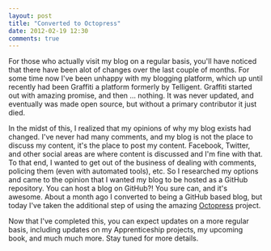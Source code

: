 ```yaml
---
layout: post
title: "Converted to Octopress"
date: 2012-02-19 12:30
comments: true
---
```

For those who actually visit my blog on a regular basis, you'll have noticed that there have been alot of changes over the last couple of months.  For some time now I've been unhappy with my blogging platform, which up until recently had been Graffiti a platform formerly by Telligent.  Graffiti started out with amazing promise, and then ... nothing.  It was never updated, and eventually was made open source, but without a primary contributor it just died.

In the midst of this, I realized that my opinions of why my blog exists had changed.  I've never had many comments, and my blog is not the place to discuss my content, it's the place to post my content.  Facebook, Twitter, and other social areas are where content is discussed and I'm fine with that.  To that end, I wanted to get out of the business of dealing with comments, policing them (even with automated tools), etc.  So I researched my options and came to the opinion that I wanted my blog to be hosted as a GitHub repository.  You can host a blog on GitHub?!  You sure can, and it's awesome. About a month ago I converted to being a GitHub based blog, but today I've taken the additional step of using the amazing [Octopress][op] project.


Now that I've completed this, you can expect updates on a more regular basis, including updates on my Apprenticeship projects, my upcoming book, and much much more.  Stay tuned for more details.

[op]: http://octopress.org/

